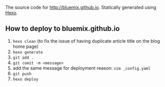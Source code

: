 The source code for http://bluemix.github.io. Statically generated using [Hexo](http://hexo.io).


## How to deploy to bluemix.github.io
1) `hexo clean` (to fix the issue of having duplicate article title on the blog home page)
2) `hexo generate`
3) `git add .`
4) `git comit -m <message>`
5) add the same message for deployment reason:
   `vim _config.yaml`
6) `git push`
7) `hexo deploy`
